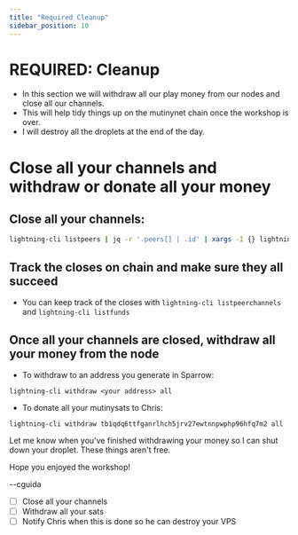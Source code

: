 ```yaml
---
title: "Required Cleanup"
sidebar_position: 10
---
```



# REQUIRED: Cleanup

- In this section we will withdraw all our play money from our nodes and close all our channels.
- This will help tidy things up on the mutinynet chain once the workshop is over.
- I will destroy all the droplets at the end of the day.

# Close all your channels and withdraw or donate all your money
## Close all your channels:
```sh
lightning-cli listpeers | jq -r '.peers[] | .id' | xargs -I {} lightning-cli close {}
```

## Track the closes on chain and make sure they all succeed
- You can keep track of the closes with `lightning-cli listpeerchannels` and `lightning-cli listfunds`

## Once all your channels are closed, withdraw all your money from the node
- To withdraw to an address you generate in Sparrow:
```
lightning-cli withdraw <your address> all
```

- To donate all your mutinysats to Chris:
```
lightning-cli withdraw tb1qdq6ttfganrlhch5jrv27ewtnnpwphp96hfq7m2 all
```

Let me know when you've finished withdrawing your money so I can shut down your droplet. These things aren't free.

Hope you enjoyed the workshop!

--cguida

- [ ] Close all your channels
- [ ] Withdraw all your sats
- [ ] Notify Chris when this is done so he can destroy your VPS
